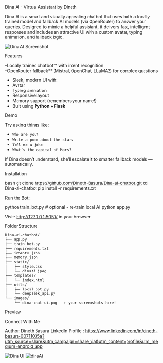 Dina AI - Virtual Assistant by Dineth

Dina AI is a smart and visually appealing chatbot that uses both a locally trained model and fallback AI models (via OpenRouter) to answer your queries. Designed to mimic a helpful assistant, it delivers fast, intelligent responses and includes an attractive UI with a custom avatar, typing animation, and fallback logic.

![Dina AI Screenshot](images/dina-chat-preview.png)

 Features

-Locally trained chatbot** with intent recognition  
-OpenRouter fallback** (Mistral, OpenChat, LLaMA2) for complex questions  
- Sleek, modern UI with:
 - Avatar
 - Typing animation
 - Responsive layout
- Memory support (remembers your name!)
- Built using **Python + Flask**

 Demo

Try asking things like:
- `Who are you?`
- `Write a poem about the stars`
- `Tell me a joke`
- `What’s the capital of Mars?`

If Dina doesn’t understand, she’ll escalate it to smarter fallback models — automatically.

Installation

bash
git clone https://github.com/Dineth-Basura/Dina-ai-chatbot.git
cd Dina-ai-chatbot
pip install -r requirements.txt

Run the Bot:

python train_bot.py    # optional - re-train local AI
python app.py

Visit: http://127.0.0.1:5050/ in your browser.

Folder Structure
```bash
Dina-ai-chatbot/
├── app.py
├── train_bot.py
├── requirements.txt
├── intents.json
├── memory.json
├── static/
│   ├── style.css
│   └── dinaAi.jpeg
├── templates/
│   └── index.html
├── utils/
│   ├── local_bot.py
│   └── deepseek_api.py
└── images/
    └── dina-chat-ui.png   ← your screenshots here!
```


Preview



Connect With Me

Author: Dineth Basura
LinkedIn Profile :  https://www.linkedin.com/in/dineth-basura-00711035a?utm_source=share&utm_campaign=share_via&utm_content=profile&utm_medium=android_app



![Dina UI](https://github.com/user-attachments/assets/c6f87d87-c3e4-4f65-8594-38262fc30d17)
![dinaAi](https://github.com/user-attachments/assets/791ba9f6-d4e3-4d45-b640-be8dafffe0a4)


